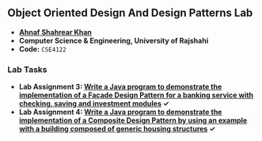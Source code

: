 ## Object Oriented Design And Design Patterns Lab
- **[Ahnaf Shahrear Khan](https://github.com/ahnafshahrear)**
- **Computer Science & Engineering, University of Rajshahi**
- **Code:** `CSE4122`


### Lab Tasks
- **Lab Assignment 3: [Write a Java program to demonstrate the implementation of a Façade Design Pattern for a banking service with checking, saving and investment modules](https://github.com/ahnafshahrear/Object-Oriented-Design-And-Design-Patterns-Lab/tree/main/Banking%20Service%20using%20Facade%20Design%20Pattern) ✓**
- **Lab Assignment 4: [Write a Java program to demonstrate the implementation of a Composite Design Pattern by using an example with a building composed of generic housing structures](https://github.com/ahnafshahrear/Object-Oriented-Design-And-Design-Patterns-Lab/tree/main/Housing%20Structure%20using%20Composite%20Design%20Pattern) ✓**
